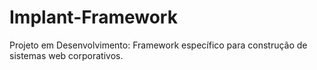 Implant-Framework
=================

Projeto em Desenvolvimento: Framework específico para construção de sistemas web corporativos.
